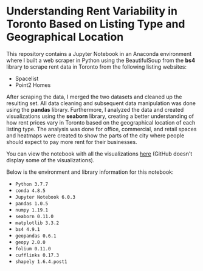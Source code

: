 # Understanding Rent Variability in Toronto Based on Listing Type and Geographical Location

This repository contains a Jupyter Notebook in an Anaconda environment where I built a web scraper in Python using the BeautifulSoup from the __bs4__ library to scrape rent data in Toronto from the following listing websites:
* Spacelist
* Point2 Homes

After scraping the data, I merged the two datasets and cleaned up the resulting set. All data cleaning and subsequent data manipulation was done using the __pandas__ library. Furthermore, I analyzed the data and created visualizations using the __seaborn__ library, creating a better understanding of how rent prices vary in Toronto based on the geographical location of each listing type. The analysis was done for office, commercial, and retail spaces and heatmaps were created to show the parts of the city where people should expect to pay more rent for their businesses.

You can view the notebook with all the visualizations [here](bit.ly/3iDen9D) (GitHub doesn't display some of the visualizations).

Below is the environment and library information for this notebook:  
* <code>Python 3.7.7</code>
* <code>conda 4.8.5</code>
* <code>Jupyter Notebook 6.0.3</code>
* <code>pandas 1.0.5</code>
* <code>numpy 1.19.1</code>
* <code>seaborn 0.11.0</code>
* <code>matplotlib 3.3.2</code>
* <code>bs4 4.9.1</code>
* <code>geopandas 0.6.1</code>
* <code>geopy 2.0.0</code>
* <code>folium 0.11.0</code>
* <code>cufflinks 0.17.3</code>
* <code>shapely 1.6.4.post1</code>
